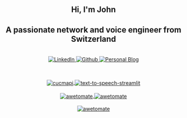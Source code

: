 <div id="header" align="center">
  <h2 align="center"><b>Hi, I'm John</b></h2>
  <h2 align="center">A passionate network and voice engineer from Switzerland</h2>
</div>
<br/>
<div id="badges" align="center">
  <a href="https://www.linkedin.com/in/john-frauchiger/">
    <img src="https://img.shields.io/badge/LinkedIn-434C5E?style=for-the-badge&logo=linkedin&logoColor=ECEFF4" alt="LinkedIn"/>
  </a>
  <a href="https://github.com/awetomate">
    <img src="https://img.shields.io/badge/Github-434C5E?style=for-the-badge&logo=GitHub&logoColor=ECEFF4" alt="Github"/>
  </a>
  <a href="https://awetomate.net">
    <img src="https://img.shields.io/badge/Awetomate-434C5E?style=for-the-badge&logo=about.me&logoColor=ECEFF4" alt="Personal Blog"/>
  </a>
  <p>
    <img src="https://komarev.com/ghpvc/?username=awetomate&style=flat-square&color=81A1C1" alt=""/>
  </p>
</div>
<br/>
<div id="repos" align="center">
    <a href="https://github.com/awetomate/cucmapi"><img align="center" src="https://github-readme-stats.vercel.app/api/pin/?username=awetomate&repo=cucmapi&theme=nord&hide_border=true" alt="cucmapi" />
    </a>
    <a href="https://github.com/awetomate/text-to-speech-streamlit"><img align="center" src="https://github-readme-stats.vercel.app/api/pin/?username=awetomate&repo=text-to-speech-streamlit&theme=nord&hide_border=true" alt="text-to-speech-streamlit" />
    </a>
</div>
<br/>
<div id="stats" align="center">
    <a href="https://github.com/anuraghazra/github-readme-stats">
        <img align="center" src="https://github-readme-stats.vercel.app/api?username=awetomate&show_icons=true&locale=en&theme=nord&hide_border=true&count_private=true&hide_rank=true" alt="awetomate" />
    </a>
    <a href="https://github.com/anuraghazra/github-readme-stats">
        <img align="center" src="https://github-readme-streak-stats.herokuapp.com/?user=awetomate&theme=nord&hide_border=true" alt="awetomate" />
    </a>
</div>
<br/>
<div id="langs" align="center">
    <a href="https://github.com/anuraghazra/github-readme-stats"><img align="center" src="https://github-readme-stats.vercel.app/api/top-langs?username=awetomate&show_icons=true&locale=en&layout=compact&theme=nord&hide_border=true&card_width=350" alt="awetomate" />
    </a>
</div>
<br/>

